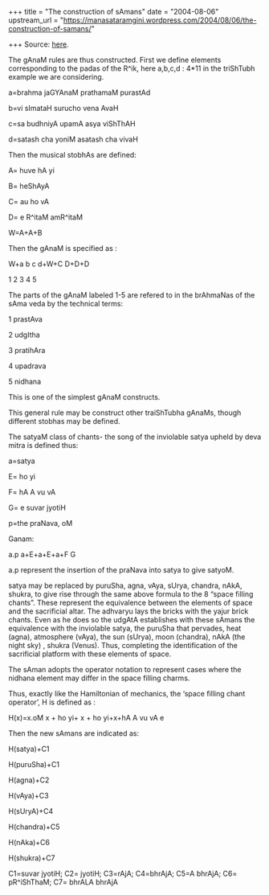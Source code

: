 +++
title = "The construction of sAmans"
date = "2004-08-06"
upstream_url = "https://manasataramgini.wordpress.com/2004/08/06/the-construction-of-samans/"

+++
Source: [here](https://manasataramgini.wordpress.com/2004/08/06/the-construction-of-samans/).

The gAnaM rules are thus constructed. First we define elements corresponding to the padas of the R^ik, here a,b,c,d : 4\*11 in the triShTubh example we are considering.

a=brahma jaGYAnaM prathamaM purastAd  
  
b=vi sImataH surucho vena AvaH  
  
c=sa budhniyA upamA asya viShThAH  
  
d=satash cha yoniM asatash cha vivaH

Then the musical stobhAs are defined:  
  
A= huve hA yi  
  
B= heShAyA  
  
C= au ho vA  
  
D= e R^itaM amR^itaM  
  
W=A+A+B

Then the gAnaM is specified as :  
  
W+a b c d+W+C D+D+D  
  
1 2 3 4 5  
  
The parts of the gAnaM labeled 1-5 are refered to in the brAhmaNas of the sAma veda by the technical terms:  
  
1 prastAva  
  
2 udgItha  
  
3 pratihAra  
  
4 upadrava  
  
5 nidhana  
  
This is one of the simplest gAnaM constructs.

This general rule may be construct other traiShTubha gAnaMs, though different stobhas may be defined.

The satyaM class of chants- the song of the inviolable satya upheld by deva mitra is defined thus:  
  
a=satya  
  
E= ho yi  
  
F= hA A vu vA  
  
G= e suvar jyotiH  
  
p=the praNava, oM  
  
Ganam:  
  
a.p a+E+a+E+a+F G  
  
a.p represent the insertion of the praNava into satya to give satyoM.

satya may be replaced by puruSha, agna, vAya, sUrya, chandra, nAkA, shukra, to give rise through the same above formula to the 8 “space filling chants”. These represent the equivalence between the elements of space and the sacrificial altar. The adhvaryu lays the bricks with the yajur brick chants. Even as he does so the udgAtA establishes with these sAmans the equivalence with the inviolable satya, the puruSha that pervades, heat (agna), atmosphere (vAya), the sun (sUrya), moon
(chandra), nAkA (the night sky) , shukra (Venus). Thus, completing the
identification of the sacrificial platform with these elements of space.

The sAman adopts the operator notation to represent cases where the nidhana element may differ in the space filling charms.  
  
Thus, exactly like the Hamiltonian of mechanics, the ‘space filling chant operator’, H is defined as :  
  
H(x)=x.oM x + ho yi+ x + ho yi+x+hA A vu vA e  
  
Then the new sAmans are indicated as:  
  
H(satya)+C1  
  
H(puruSha)+C1  
  
H(agna)+C2  
  
H(vAya)+C3  
  
H(sUryA)+C4  
  
H(chandra)+C5  
  
H(nAka)+C6  
  
H(shukra)+C7  
  
C1=suvar jyotiH; C2= jyotiH; C3=rAjA; C4=bhrAjA; C5=A bhrAjA; C6= pR^iShThaM; C7= bhrALA bhrAjA  

